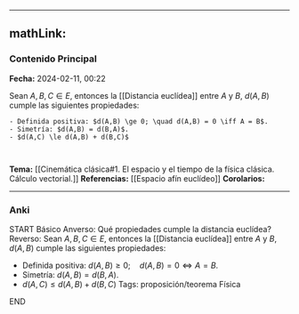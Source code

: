 
---
mathLink:
---
### Contenido Principal

**Fecha:** 2024-02-11, 00:22

Sean $A, B,C \in E$, entonces la [[Distancia euclídea]] entre $A$ y $B$, $d(A,B)$ cumple las siguientes propiedades:
```ad-proposition
- Definida positiva: $d(A,B) \ge 0; \quad d(A,B) = 0 \iff A = B$.
- Simetría: $d(A,B) = d(B,A)$.
- $d(A,C) \le d(A,B) + d(B,C)$
```


```ad-proof


```



**Tema:** [[Cinemática clásica#1. El espacio y el tiempo de la física clásica. Cálculo vectorial.]]
**Referencias:** [[Espacio afín euclídeo]]
**Corolarios:**

---
### Anki

START
Básico
Anverso: Qué propiedades cumple la distancia euclídea?
Reverso: Sean $A, B,C \in E$, entonces la [[Distancia euclídea]] entre $A$ y $B$, $d(A,B)$ cumple las siguientes propiedades:
- Definida positiva: $d(A,B) \ge 0; \quad d(A,B) = 0 \iff A = B$.
- Simetría: $d(A,B) = d(B,A)$.
- $d(A,C) \le d(A,B) + d(B,C)$
Tags: proposición/teorema Física
<!--ID: 1707764225085-->
END